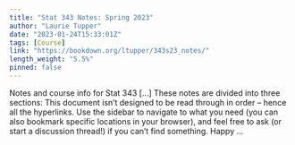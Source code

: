 ```yaml
---
title: "Stat 343 Notes: Spring 2023"
author: "Laurie Tupper"
date: "2023-01-24T15:33:01Z"
tags: [Course]
link: "https://bookdown.org/ltupper/343s23_notes/"
length_weight: "5.5%"
pinned: false
---
```


Notes and course info for Stat 343 [...] These notes are divided into three sections: This document isn’t designed to be read through in order – hence all the hyperlinks. Use the sidebar to navigate to what you need (you can also bookmark specific locations in your browser), and feel free to ask (or start a discussion thread!) if you can’t find something. Happy ...
